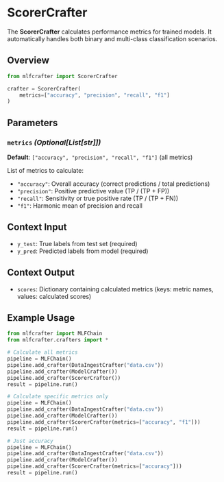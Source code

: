# ScorerCrafter

The **ScorerCrafter** calculates performance metrics for trained models. It automatically handles both binary and multi-class classification scenarios.

## Overview

```python
from mlfcrafter import ScorerCrafter

crafter = ScorerCrafter(
    metrics=["accuracy", "precision", "recall", "f1"]
)
```

## Parameters

### `metrics` *(Optional[List[str]])*

**Default**: `["accuracy", "precision", "recall", "f1"]` (all metrics)

List of metrics to calculate:
- `"accuracy"`: Overall accuracy (correct predictions / total predictions)
- `"precision"`: Positive predictive value (TP / (TP + FP))
- `"recall"`: Sensitivity or true positive rate (TP / (TP + FN))
- `"f1"`: Harmonic mean of precision and recall

## Context Input

- `y_test`: True labels from test set (required)
- `y_pred`: Predicted labels from model (required)

## Context Output

- `scores`: Dictionary containing calculated metrics (keys: metric names, values: calculated scores)

## Example Usage

```python
from mlfcrafter import MLFChain
from mlfcrafter.crafters import *

# Calculate all metrics
pipeline = MLFChain()
pipeline.add_crafter(DataIngestCrafter("data.csv"))
pipeline.add_crafter(ModelCrafter())
pipeline.add_crafter(ScorerCrafter())
result = pipeline.run()

# Calculate specific metrics only
pipeline = MLFChain()
pipeline.add_crafter(DataIngestCrafter("data.csv"))
pipeline.add_crafter(ModelCrafter())
pipeline.add_crafter(ScorerCrafter(metrics=["accuracy", "f1"]))
result = pipeline.run()

# Just accuracy
pipeline = MLFChain()
pipeline.add_crafter(DataIngestCrafter("data.csv"))
pipeline.add_crafter(ModelCrafter())
pipeline.add_crafter(ScorerCrafter(metrics=["accuracy"]))
result = pipeline.run()
```


